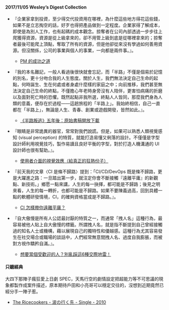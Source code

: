 #### 2017/11/05 Wesley’s Digest Collection

- 『企業家拿到投資，至少得交代投資用在哪裡，為什麼這些地方得花這些錢，如果不是立志掏空的話，好歹也得把產品做到一定程度。企業家得了解成本，即使是為別人工作，也有起碼的成本觀念。掠奪者在公司內部透過一步步往上爬獲得資源，資源是從上級拿來的，卻不用管上級到底是從哪裡拿來的；掠奪者最後可能爬上頂點，奪取了所有的資源，但是他卻從來沒有學過如何善用資源。但沒關係，公司的事業與個人的事業，一向都是兩件事。』。
  - [PM 的成功之道](https://zonble.net/archives/2016_10/1695.php)
  
- 『我的本名難記，一般人看過後很快就會忘記，而「半路」不僅是個易於記憶的別名，更十分吻合我的人生態度。關於人生，我們無法決定自己生命的起點，何時誕生、生在何處或者身處什麼樣的家庭之中；向前推移，我們甚至無法決定自己生命的終點，不僅擔心年老時身旁沒有人陪伴，更害怕病痛的折磨以及面對死亡時的恐懼。既然起點非我所選，終點人人皆同，那麼我們身為人類的意義，便存在於過程——這趟旅程的「半路上」。我始終相信，自己一直都在「半路上」，無論是人生、青春、創業或遊戲開發，皆然如此。』。
  - [《半路叛逃》五年後：原始書稿開放下載](http://blog.monkeypotion.net/writing/free-digital-draft-version)
  
- 『眼睛是非常詭異的器官，常常對我們說謊。但是，如果可以熟悉人類視覺感知 (visual perception) 的特質，就能打造易懂又俐落的設計。不僅僅是字型設計師利用視覺技巧，製作易讀且良好平衡的字型，對於打造人機溝通的 UI 設計師也很有幫助。』。
  - [使用者介面的視覺效應（給真正的狂熱份子）](https://intersection.tw/%E4%BD%BF%E7%94%A8%E8%80%85%E4%BB%8B%E9%9D%A2%E7%9A%84%E8%A6%96%E8%A6%BA%E6%95%88%E6%87%89-%E7%B5%A6%E7%9C%9F%E6%AD%A3%E7%9A%84%E7%8B%82%E7%86%B1%E4%BB%BD%E5%AD%90-54ee84d365de)
  
- 『前天我的文章〈CI 是條不歸路〉提到：「CI/CD/DevOps 既是條不歸路，更是大躍進之路：一旦踏出第一步，就注定你會不斷接觸『遠離平庸』的新觀點、新技術。」鄉愿一點來講，人生的每一抉擇，都可能是不歸路；後見之明來看，人生的每一轉折，也都可能是不歸路。如果不要陳義過高，回到具體一點的軟體研發情境，CI，的確夠資格當成是不歸路。』。
  - [CI 怎樣帶你遠離平庸？](http://school.soft-arch.net/blog/70841/ci-effect)


- 『自大傲慢是所有人公認最討厭的特質之一，而通常「拽人名」這種行為，最容易被他人貼上自大傲慢的標籤。所謂拽人名，就是指不斷提到自己曾經接觸過的知名人士或機構，藉以展現自己的獨特性和優越感。這種行為尤其容易發生在社交場合或職場的談話中，人們經常無意間拽人名、過度自我膨脹，而被對方視作驕矜自滿。』。
  - [想要當個受歡迎的人？別亂踩這6種交際地雷！](https://www.managertoday.com.tw/articles/view/54287)





#### 只聽經典
大四下那陣子瘋狂愛上日劇 SPEC，天馬行空的劇情設定把超能力等不可思議的現象都製作成案件描述，原本期待戶田和小亮哥可以穩定交往的，沒想到近期竟然已經分手一陣子惹。
- [The Ricecookers - 波の行く先 - Single - 2010](https://www.youtube.com/watch?v=jdAWmOlep7s)